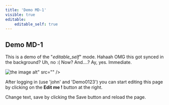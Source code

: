 ```yaml
---
title: 'Demo MD-1'
visible: true
editable:
    editable_self: true
---
```


## Demo **MD-1**

This is a demo of the "<i>editable_self</i>" mode. Hahaah OMG this got synced in the background? Uh, no :( Now? And....? Ay, yes. Immediate.

![the image alt" src="" /&gt; ](image.jpg)

After logging in (use 'john' and 'Demo0123') you can start editing this page by clicking on the <b>Edit me !</b> button at the right.

Change text, save by clicking the Save button and reload the page.